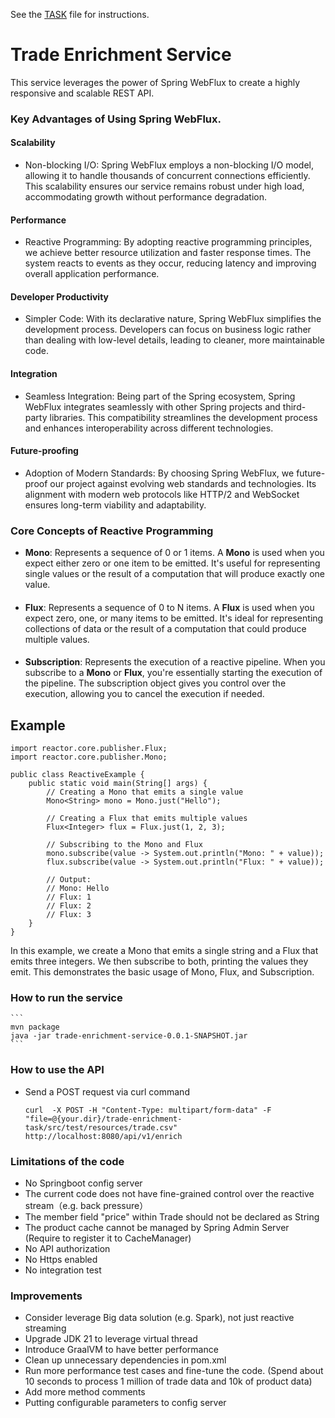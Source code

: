 See the [TASK](./TASK.md) file for instructions.

# Trade Enrichment Service
This service leverages the power of Spring WebFlux to create a highly responsive and scalable REST API. 


### Key Advantages of Using Spring WebFlux.

#### Scalability

- Non-blocking I/O: Spring WebFlux employs a non-blocking I/O model, allowing it to handle thousands of concurrent connections efficiently. This scalability ensures our service remains robust under high load, accommodating growth without performance degradation.

#### Performance

- Reactive Programming: By adopting reactive programming principles, we achieve better resource utilization and faster response times. The system reacts to events as they occur, reducing latency and improving overall application performance.

#### Developer Productivity

- Simpler Code: With its declarative nature, Spring WebFlux simplifies the development process. Developers can focus on business logic rather than dealing with low-level details, leading to cleaner, more maintainable code.

#### Integration

- Seamless Integration: Being part of the Spring ecosystem, Spring WebFlux integrates seamlessly with other Spring projects and third-party libraries. This compatibility streamlines the development process and enhances interoperability across different technologies.

#### Future-proofing

- Adoption of Modern Standards: By choosing Spring WebFlux, we future-proof our project against evolving web standards and technologies. Its alignment with modern web protocols like HTTP/2 and WebSocket ensures long-term viability and adaptability.

### Core Concepts of Reactive Programming
- **Mono**: Represents a sequence of 0 or 1 items. A **Mono** is used when you expect either zero or one item to be emitted. It's useful for representing single values or the result of a computation that will produce exactly one value.
  ####
- **Flux**:  Represents a sequence of 0 to N items. A **Flux** is used when you expect zero, one, or many items to be emitted. It's ideal for representing collections of data or the result of a computation that could produce multiple values.
  ####
- **Subscription**: Represents the execution of a reactive pipeline. When you subscribe to a **Mono** or **Flux**, you're essentially starting the execution of the pipeline. The subscription object gives you control over the execution, allowing you to cancel the execution if needed.

## Example
```
import reactor.core.publisher.Flux;
import reactor.core.publisher.Mono;

public class ReactiveExample {
    public static void main(String[] args) {
        // Creating a Mono that emits a single value
        Mono<String> mono = Mono.just("Hello");

        // Creating a Flux that emits multiple values
        Flux<Integer> flux = Flux.just(1, 2, 3);

        // Subscribing to the Mono and Flux
        mono.subscribe(value -> System.out.println("Mono: " + value));
        flux.subscribe(value -> System.out.println("Flux: " + value));

        // Output:
        // Mono: Hello
        // Flux: 1
        // Flux: 2
        // Flux: 3
    }
}
```
In this example, we create a Mono that emits a single string and a Flux that emits three integers. We then subscribe to both, printing the values they emit. This demonstrates the basic usage of Mono, Flux, and Subscription.

### How to run the service
    ```
    mvn package
    java -jar trade-enrichment-service-0.0.1-SNAPSHOT.jar
    ```
### How to use the API

    
- Send a POST request via curl command
    ```
    curl  -X POST -H "Content-Type: multipart/form-data" -F "file=@{your.dir}/trade-enrichment-task/src/test/resources/trade.csv" http://localhost:8080/api/v1/enrich
    ```

### Limitations of the code
- No Springboot config server
- The current code does not have fine-grained control over the reactive stream（e.g. back pressure）
- The member field "price" within Trade should not be declared as String
- The product cache cannot be managed by Spring Admin Server (Require to register it to CacheManager)
- No API authorization
- No Https enabled
- No integration test


### Improvements
- Consider leverage Big data solution (e.g. Spark), not just reactive streaming
- Upgrade JDK 21 to leverage virtual thread
- Introduce GraalVM to have better performance
- Clean up unnecessary dependencies in pom.xml
- Run more performance test cases and fine-tune the code. (Spend about 10 seconds to process 1 million of trade data and 10k of product data)
- Add more method comments
- Putting configurable parameters to config server
